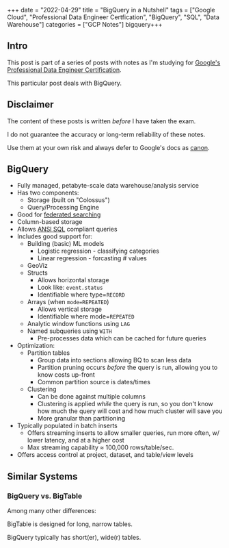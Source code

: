+++
date = "2022-04-29"
title = "BigQuery in a Nutshell"
tags = ["Google Cloud", "Professional Data Engineer Certfication", "BigQuery", "SQL", "Data Warehouse"]
categories = ["GCP Notes"]
bigquery+++

## Intro

This post is part of a series of posts with notes as I'm studying for [Google's Professional Data Engineer Certification](https://cloud.google.com/certification/data-engineer).

This particular post deals with BigQuery.

## Disclaimer

The content of these posts is written *before* I have taken the exam.

I do not guarantee the accuracy or long-term reliability of these notes.

Use them at your own risk and always defer to Google's docs as [canon](https://en.wikipedia.org/wiki/Canon_(basic_principle)).

## BigQuery

- Fully managed, petabyte-scale data warehouse/analysis service
- Has two components:
  - Storage (built on "Colossus")
  - Query/Processing Engine
- Good for [federated searching](https://en.wikipedia.org/wiki/Federated_search)
- Column-based storage
- Allows [ANSI SQL](https://blog.ansi.org/2018/10/sql-standard-iso-iec-9075-2016-ansi-x3-135/) compliant queries
- Includes good support for:
  - Building (basic) ML models
    - Logistic regression - classifying categories
    - Linear regression - forcasting # values
  - GeoViz
  - Structs
    - Allows horizontal storage
    - Look like: `event.status`
    - Identifiable where type=`RECORD`
  - Arrays (when `mode=REPEATED`)
    - Allows vertical storage
    - Identifiable where mode=`REPEATED`
  - Analytic window functions using `LAG`
  - Named subqueries using `WITH`
    - Pre-processes data which can be cached for future queries
- Optimization:
  - Partition tables
    - Group data into sections allowing BQ to scan less data
    - Partition pruning occurs *before* the query is run, allowing you to know costs up-front
    - Common partition source is dates/times
  - Clustering
    - Can be done against multiple columns
    - Clustering is applied *while* the query is run, so you don't know how much the query will cost and how much cluster will save you
    - More granular than partitioning
- Typically populated in batch inserts
  - Offers streaming inserts to allow smaller queries, run more often, w/ lower latency, and at a higher cost
  - Max streaming capability ≈ 100,000 rows/table/sec.
- Offers access control at project, dataset, and table/view levels

## Similar Systems

### BigQuery vs. BigTable

Among many other differences:

BigTable is designed for long, narrow tables.

BigQuery typically has short(er), wide(r) tables.

